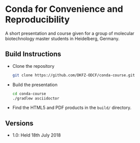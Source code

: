 # Conda for Convenience and Reproducibility

A short presentation and course given for a group of molecular biotechnology master students in Heidelberg, Germany.

## Build Instructions

* Clone the repository
  ```bash
  git clone https://github.com/DKFZ-ODCF/conda-course.git
  ```

* Build the presentation
  ```bash
  cd conda-course
  ./gradlew asciidoctor
  ```

* Find the HTML5 and PDF products in the `build/` directory.

## Versions

 * 1.0: Held 18th July 2018